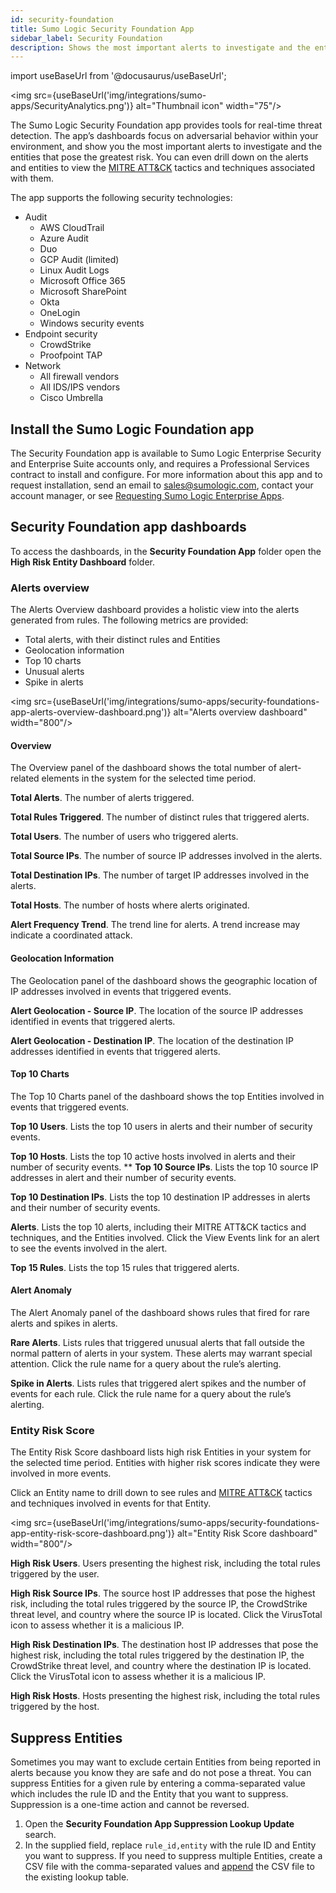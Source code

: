 ```yaml
---
id: security-foundation
title: Sumo Logic Security Foundation App
sidebar_label: Security Foundation
description: Shows the most important alerts to investigate and the entities that pose the greatest risk.
---
```


import useBaseUrl from '@docusaurus/useBaseUrl';

<img src={useBaseUrl('img/integrations/sumo-apps/SecurityAnalytics.png')} alt="Thumbnail icon" width="75"/>

The Sumo Logic Security Foundation app provides tools for real-time threat detection. The app’s dashboards focus on adversarial behavior within your environment, and show you the most important alerts to investigate and the entities that pose the greatest risk. You can even drill down on the alerts and entities to view the [MITRE ATT&CK](https://attack.mitre.org/) tactics and techniques associated with them.

The app supports the following security technologies:
* Audit
   * AWS CloudTrail
   * Azure Audit
   * Duo
   * GCP Audit (limited)
   * Linux Audit Logs
   * Microsoft Office 365
   * Microsoft SharePoint
   * Okta
   * OneLogin
   * Windows security events
* Endpoint security
   * CrowdStrike
   * Proofpoint TAP
* Network
   * All firewall vendors
   * All IDS/IPS vendors
   * Cisco Umbrella


## Install the Sumo Logic Foundation​ app

The Security Foundation app is available to Sumo Logic Enterprise Security and Enterprise Suite accounts only, and requires a Professional Services contract to install and configure. For more information about this app and to request installation, send an email to [sales@sumologic.com](mailto:sales@sumologic.com), contact your account manager, or see [Requesting Sumo Logic Enterprise Apps](/docs/integrations/sumo-apps/#Requesting-Sumo-Logic-Enterprise-Apps).

## Security Foundation app dashboards​

To access the dashboards, in the **Security Foundation App** folder open the **High Risk Entity Dashboard** folder. 

### Alerts overview​

The Alerts Overview dashboard provides a holistic view into the alerts generated from rules. The following metrics are provided:

* Total alerts, with their distinct rules and Entities
* Geolocation information
* Top 10 charts
* Unusual alerts
* Spike in alerts

<img src={useBaseUrl('img/integrations/sumo-apps/security-foundations-app-alerts-overview-dashboard.png')} alt="Alerts overview dashboard" width="800"/>

#### Overview

The Overview panel of the dashboard shows the total number of alert-related elements in the system for the selected time period. 

**Total Alerts**. The number of alerts triggered.

**Total Rules Triggered**. The number of distinct rules that triggered alerts.

**Total Users**. The number of users who triggered alerts.

**Total Source IPs**. The number of source IP addresses involved in the alerts.

**Total Destination IPs**. The number of target IP addresses involved in the alerts.

**Total Hosts**. The number of hosts where alerts originated.

**Alert Frequency Trend**. The trend line for alerts. A trend increase may indicate a coordinated attack. 

#### Geolocation Information

The Geolocation panel of the dashboard shows the geographic location of IP addresses involved in events that triggered events.

**Alert Geolocation - Source IP**. The location of the source IP addresses identified in events that triggered alerts.

**Alert Geolocation - Destination IP**. The location of the destination IP addresses identified in events that triggered alerts.

#### Top 10 Charts

The Top 10 Charts panel of the dashboard shows the top Entities involved in events that triggered events.

**Top 10 Users**. Lists the top 10 users in alerts and their number of security events.

**Top 10 Hosts**. Lists the top 10 active hosts involved in alerts and their number of security events.
**
**Top 10 Source IPs**. Lists the top 10 source IP addresses in alert and their number of security events.

**Top 10 Destination IPs**.  Lists the top 10 destination IP addresses in alerts and their number of security events.

**Alerts**. Lists the top 10 alerts, including their MITRE ATT&CK tactics and techniques, and the Entities involved. Click the View Events link for an alert to see the events involved in the alert. 

**Top 15 Rules**. Lists the top 15 rules that triggered alerts.

#### Alert Anomaly

The Alert Anomaly panel of the dashboard shows rules that fired for rare alerts and spikes in alerts. 

**Rare Alerts**. Lists rules that triggered unusual alerts that fall outside the normal pattern of alerts in your system. These alerts may warrant special attention. Click the rule name for a query about the rule’s alerting.

**Spike in Alerts**. Lists rules that triggered alert spikes and the number of events for each rule. Click the rule name for a query about the rule’s alerting.

### Entity Risk Score

The Entity Risk Score dashboard lists high risk Entities in your system for the selected time period. Entities with higher risk scores indicate they were involved in more events. 

Click an Entity name to drill down to see rules and [MITRE ATT&CK](https://attack.mitre.org/) tactics and techniques involved in events for that Entity. 

<img src={useBaseUrl('img/integrations/sumo-apps/security-foundations-app-entity-risk-score-dashboard.png')} alt="Entity Risk Score dashboard" width="800"/>

**High Risk Users**. Users presenting the highest risk, including the total rules triggered by the user.

**High Risk Source IPs**. The source host IP addresses that pose the highest risk, including the total rules triggered by the source IP, the CrowdStrike threat level, and country where the source IP is located. Click the VirusTotal icon to assess whether it is a malicious IP.

**High Risk Destination IPs**. The destination host IP addresses that pose the highest risk, including the total rules triggered by the destination IP, the CrowdStrike threat level, and country where the destination IP is located. Click the VirusTotal icon to assess whether it is a malicious IP.

**High Risk Hosts**.  Hosts presenting the highest risk, including the total rules triggered by the host.

## Suppress Entities

Sometimes you may want to exclude certain Entities from being reported in alerts because you know they are safe and do not pose a threat. You can suppress Entities for a given rule by entering a comma-separated value which includes the rule ID and the Entity that you want to suppress. Suppression is a one-time action and cannot be reversed.

1. Open the **Security Foundation App Suppression Lookup Update** search. 
1. In the supplied field, replace `rule_id,entity` with the rule ID and Entity you want to suppress. If you need to suppress multiple Entities, create a CSV file with the comma-separated values and [append](/docs/search/search-query-language/search-operators/save#using-save-with-append) the CSV file to the existing lookup table.
